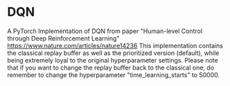 # DQN

A PyTorch Implementation of DQN from paper "Human-level Control through Deep Reinforcement Learning"
https://www.nature.com/articles/nature14236
This implementation contains the classical replay buffer as well as the prioritized version (default), while being extremely loyal to the original hyperparameter settings.
Please note that if you want to change the replay buffer back to the classical one, do remember to change the hyperparameter "time_learning_starts" to 50000.